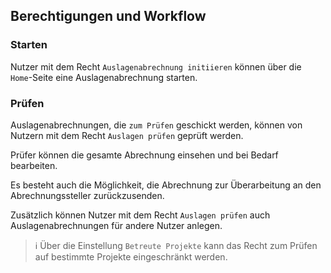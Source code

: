 ## Berechtigungen und Workflow

### Starten

Nutzer mit dem Recht `Auslagenabrechnung initiieren` können über die `Home`-Seite eine Auslagenabrechnung starten.

### Prüfen

Auslagenabrechnungen, die `zum Prüfen` geschickt werden, können von Nutzern mit dem Recht `Auslagen prüfen` geprüft werden.

Prüfer können die gesamte Abrechnung einsehen und bei Bedarf bearbeiten.

Es besteht auch die Möglichkeit, die Abrechnung zur Überarbeitung an den Abrechnungssteller zurückzusenden.

Zusätzlich können Nutzer mit dem Recht `Auslagen prüfen` auch Auslagenabrechnungen für andere Nutzer anlegen.

> ℹ️ Über die Einstellung `Betreute Projekte` kann das Recht zum Prüfen auf bestimmte Projekte eingeschränkt werden.
